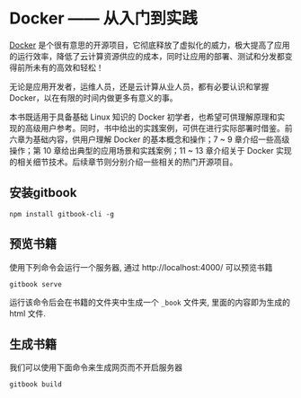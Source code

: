 # Docker —— 从入门到实践

[Docker](http://www.docker.com) 是个很有意思的开源项目，它彻底释放了虚拟化的威力，极大提高了应用的运行效率，降低了云计算资源供应的成本，同时让应用的部署、测试和分发都变得前所未有的高效和轻松！

无论是应用开发者，运维人员，还是云计算从业人员，都有必要认识和掌握 Docker，以在有限的时间内做更多有意义的事。

本书既适用于具备基础 Linux 知识的 Docker 初学者，也希望可供理解原理和实现的高级用户参考。同时，书中给出的实践案例，可供在进行实际部署时借鉴。前六章为基础内容，供用户理解 Docker 的基本概念和操作；7 ~ 9 章介绍一些高级操作；第 10 章给出典型的应用场景和实践案例；11 ~ 13 章介绍关于 Docker 实现的相关细节技术。后续章节则分别介绍一些相关的热门开源项目。

## 安装gitbook

```
npm install gitbook-cli -g
```

## 预览书籍

使用下列命令会运行一个服务器, 通过 http://localhost:4000/ 可以预览书籍
```
gitbook serve
```

运行该命令后会在书籍的文件夹中生成一个 `_book` 文件夹, 里面的内容即为生成的 html 文件.

## 生成书籍

我们可以使用下面命令来生成网页而不开启服务器

```
gitbook build
```
